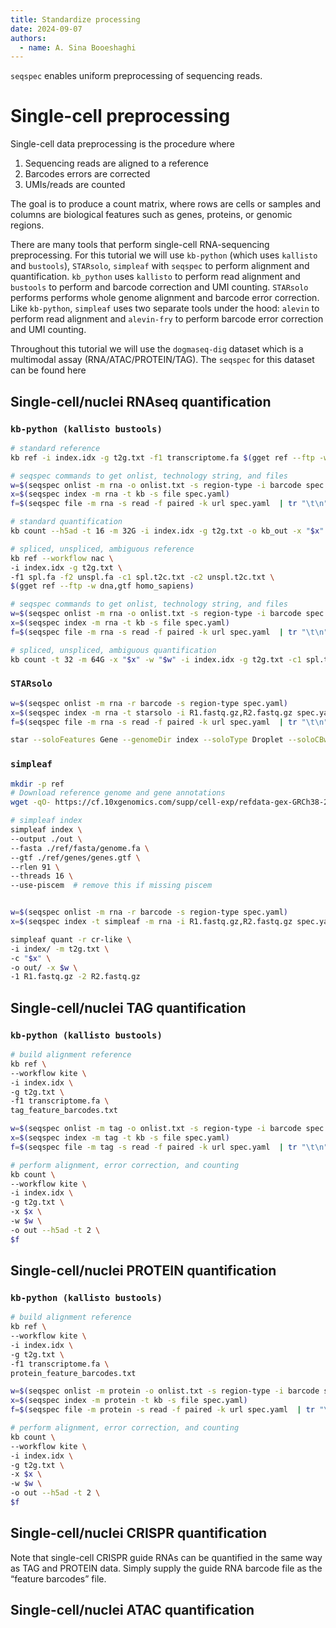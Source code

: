 ```yaml
---
title: Standardize processing
date: 2024-09-07
authors:
  - name: A. Sina Booeshaghi
---
```


`seqspec` enables uniform preprocessing of sequencing reads.

# Single-cell preprocessing

Single-cell data preprocessing is the procedure where

1. Sequencing reads are aligned to a reference
2. Barcodes errors are corrected
3. UMIs/reads are counted

The goal is to produce a count matrix, where rows are cells or samples and columns are biological features such as genes, proteins, or genomic regions.

There are many tools that perform single-cell RNA-sequencing preprocessing. For this tutorial we will use `kb-python` (which uses `kallisto` and `bustools`), `STARsolo`, `simpleaf` with `seqspec` to perform alignment and quantification. `kb_python` uses `kallisto` to perform read alignment and `bustools` to perform and barcode correction and UMI counting. `STARsolo` performs performs whole genome alignment and barcode error correction. Like `kb-python`, `simpleaf` uses two separate tools under the hood: `alevin` to perform read alignment and `alevin-fry` to perform barcode error correction and UMI counting.

Throughout this tutorial we will use the `dogmaseq-dig` dataset which is a multimodal assay (RNA/ATAC/PROTEIN/TAG). The `seqspec` for this dataset can be found here

## Single-cell/nuclei RNAseq quantification

### `kb-python (kallisto bustools)`

```bash
# standard reference
kb ref -i index.idx -g t2g.txt -f1 transcriptome.fa $(gget ref --ftp -w dna,gtf homo_sapiens)

# seqspec commands to get onlist, technology string, and files
w=$(seqspec onlist -m rna -o onlist.txt -s region-type -i barcode spec.yaml)
x=$(seqspec index -m rna -t kb -s file spec.yaml)
f=$(seqspec file -m rna -s read -f paired -k url spec.yaml  | tr "\t\n" "  ")

# standard quantification
kb count --h5ad -t 16 -m 32G -i index.idx -g t2g.txt -o kb_out -x "$x" -w "$w" "$f"
```

```bash
# spliced, unspliced, ambiguous reference
kb ref --workflow nac \
-i index.idx -g t2g.txt \
-f1 spl.fa -f2 unspl.fa -c1 spl.t2c.txt -c2 unspl.t2c.txt \
$(gget ref --ftp -w dna,gtf homo_sapiens)

# seqspec commands to get onlist, technology string, and files
w=$(seqspec onlist -m rna -o onlist.txt -s region-type -i barcode spec.yaml)
x=$(seqspec index -m rna -t kb -s file spec.yaml)
f=$(seqspec file -m rna -s read -f paired -k url spec.yaml  | tr "\t\n" "  ")

# spliced, unspliced, ambiguous quantification
kb count -t 32 -m 64G -x "$x" -w "$w" -i index.idx -g t2g.txt -c1 spl.t2c.txt -c2 unspl.t2c.txt --h5ad --workflow=nac -o out $f
```

### `STARsolo`

```bash
w=$(seqspec onlist -m rna -r barcode -s region-type spec.yaml)
x=$(seqspec index -m rna -t starsolo -i R1.fastq.gz,R2.fastq.gz spec.yaml)
f=$(seqspec file -m rna -s read -f paired -k url spec.yaml  | tr "\t\n" "  ")

star --soloFeatures Gene --genomeDir index --soloType Droplet --soloCBwhitelist $w $x --readFilesIn $f
```

### `simpleaf`

```bash
mkdir -p ref
# Download reference genome and gene annotations
wget -qO- https://cf.10xgenomics.com/supp/cell-exp/refdata-gex-GRCh38-2020-A.tar.gz | tar xzf - --strip-components=1 -C ./ref

# simpleaf index
simpleaf index \
--output ./out \
--fasta ./ref/fasta/genome.fa \
--gtf ./ref/genes/genes.gtf \
--rlen 91 \
--threads 16 \
--use-piscem  # remove this if missing piscem


w=$(seqspec onlist -m rna -r barcode -s region-type spec.yaml)
x=$(seqspec index -t simpleaf -m rna -i R1.fastq.gz,R2.fastq.gz spec.yaml)

simpleaf quant -r cr-like \
-i index/ -m t2g.txt \
-c "$x" \
-o out/ -x $w \
-1 R1.fastq.gz -2 R2.fastq.gz
```

## Single-cell/nuclei TAG quantification

### `kb-python (kallisto bustools)`

```bash
# build alignment reference
kb ref \
--workflow kite \
-i index.idx \
-g t2g.txt \
-f1 transcriptome.fa \
tag_feature_barcodes.txt

w=$(seqspec onlist -m tag -o onlist.txt -s region-type -i barcode spec.yaml)
x=$(seqspec index -m tag -t kb -s file spec.yaml)
f=$(seqspec file -m tag -s read -f paired -k url spec.yaml  | tr "\t\n" "  ")

# perform alignment, error correction, and counting
kb count \
--workflow kite \
-i index.idx \
-g t2g.txt \
-x $x \
-w $w \
-o out --h5ad -t 2 \
$f
```

## Single-cell/nuclei PROTEIN quantification

### `kb-python (kallisto bustools)`

```bash
# build alignment reference
kb ref \
--workflow kite \
-i index.idx \
-g t2g.txt \
-f1 transcriptome.fa \
protein_feature_barcodes.txt

w=$(seqspec onlist -m protein -o onlist.txt -s region-type -i barcode spec.yaml)
x=$(seqspec index -m protein -t kb -s file spec.yaml)
f=$(seqspec file -m protein -s read -f paired -k url spec.yaml  | tr "\t\n" "  ")

# perform alignment, error correction, and counting
kb count \
--workflow kite \
-i index.idx \
-g t2g.txt \
-x $x \
-w $w \
-o out --h5ad -t 2 \
$f
```

## Single-cell/nuclei CRISPR quantification

Note that single-cell CRISPR guide RNAs can be quantified in the same way as TAG and PROTEIN data. Simply supply the guide RNA barcode file as the “feature barcodes” file.

## Single-cell/nuclei ATAC quantification
